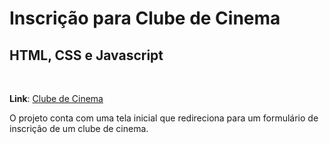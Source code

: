 # Inscrição para Clube de Cinema
## HTML, CSS e Javascript
&nbsp;

**Link**: [Clube de Cinema](https://clube-de-cinema.vercel.app/)
&nbsp;

O projeto conta com uma tela inicial que redireciona para um formulário de inscrição de um clube de cinema.